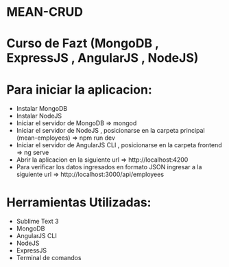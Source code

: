 # MEAN-CRUD
# Curso de Fazt (MongoDB , ExpressJS , AngularJS , NodeJS)
# Para iniciar la aplicacion:
+ Instalar MongoDB
+ Instalar NodeJS
+ Iniciar el servidor de MongoDB => mongod
+ Iniciar el servidor de NodeJS , posicionarse en la carpeta principal (mean-employees) => npm run dev
+ Iniciar el servidor de AngularJS CLI , posicionarse en la carpeta frontend => ng serve
+ Abrir la aplicacion en la siguiente url => http://localhost:4200
+ Para verificar los datos ingresados en formato JSON ingresar a la siguiente url => http://localhost:3000/api/employees

# Herramientas Utilizadas:
+ Sublime Text 3
+ MongoDB
+ AngularJS CLI
+ NodeJS
+ ExpressJS
+ Terminal de comandos

